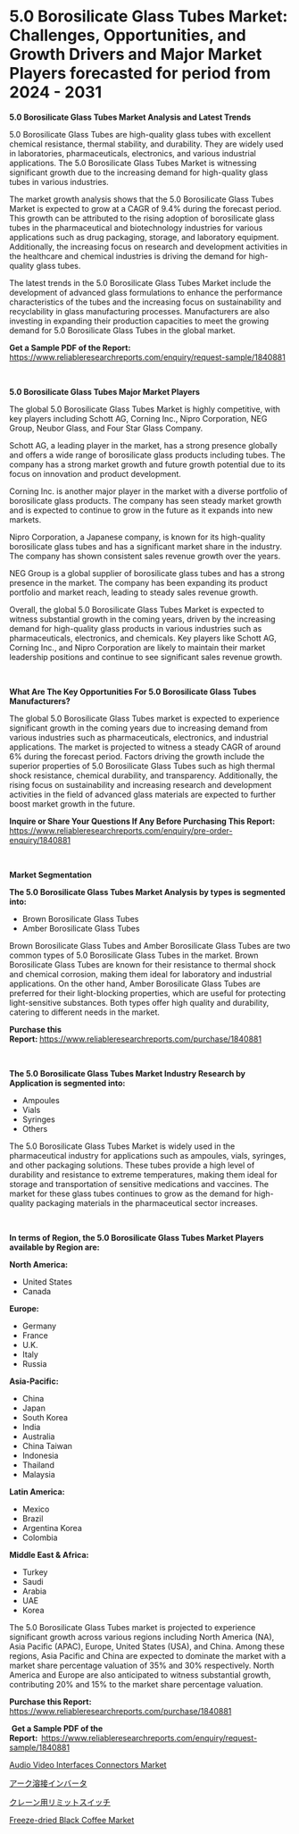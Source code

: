 <p><h1>5.0 Borosilicate Glass Tubes Market: Challenges, Opportunities, and Growth Drivers and Major Market Players forecasted for period from 2024 - 2031</h1></p><p><strong>5.0 Borosilicate Glass Tubes Market Analysis and Latest Trends</strong></p>
<p><p>5.0 Borosilicate Glass Tubes are high-quality glass tubes with excellent chemical resistance, thermal stability, and durability. They are widely used in laboratories, pharmaceuticals, electronics, and various industrial applications. The 5.0 Borosilicate Glass Tubes Market is witnessing significant growth due to the increasing demand for high-quality glass tubes in various industries.</p><p>The market growth analysis shows that the 5.0 Borosilicate Glass Tubes Market is expected to grow at a CAGR of 9.4% during the forecast period. This growth can be attributed to the rising adoption of borosilicate glass tubes in the pharmaceutical and biotechnology industries for various applications such as drug packaging, storage, and laboratory equipment. Additionally, the increasing focus on research and development activities in the healthcare and chemical industries is driving the demand for high-quality glass tubes.</p><p>The latest trends in the 5.0 Borosilicate Glass Tubes Market include the development of advanced glass formulations to enhance the performance characteristics of the tubes and the increasing focus on sustainability and recyclability in glass manufacturing processes. Manufacturers are also investing in expanding their production capacities to meet the growing demand for 5.0 Borosilicate Glass Tubes in the global market.</p></p>
<p><strong>Get a Sample PDF of the Report:&nbsp;</strong> <a href="https://www.reliableresearchreports.com/enquiry/request-sample/1840881">https://www.reliableresearchreports.com/enquiry/request-sample/1840881</a></p>
<p>&nbsp;</p>
<p><strong>5.0 Borosilicate Glass Tubes Major Market Players</strong></p>
<p><p>The global 5.0 Borosilicate Glass Tubes Market is highly competitive, with key players including Schott AG, Corning Inc., Nipro Corporation, NEG Group, Neubor Glass, and Four Star Glass Company. </p><p>Schott AG, a leading player in the market, has a strong presence globally and offers a wide range of borosilicate glass products including tubes. The company has a strong market growth and future growth potential due to its focus on innovation and product development.</p><p>Corning Inc. is another major player in the market with a diverse portfolio of borosilicate glass products. The company has seen steady market growth and is expected to continue to grow in the future as it expands into new markets.</p><p>Nipro Corporation, a Japanese company, is known for its high-quality borosilicate glass tubes and has a significant market share in the industry. The company has shown consistent sales revenue growth over the years.</p><p>NEG Group is a global supplier of borosilicate glass tubes and has a strong presence in the market. The company has been expanding its product portfolio and market reach, leading to steady sales revenue growth.</p><p>Overall, the global 5.0 Borosilicate Glass Tubes Market is expected to witness substantial growth in the coming years, driven by the increasing demand for high-quality glass products in various industries such as pharmaceuticals, electronics, and chemicals. Key players like Schott AG, Corning Inc., and Nipro Corporation are likely to maintain their market leadership positions and continue to see significant sales revenue growth.</p></p>
<p>&nbsp;</p>
<p><strong>What Are The Key Opportunities For 5.0 Borosilicate Glass Tubes Manufacturers?</strong></p>
<p><p>The global 5.0 Borosilicate Glass Tubes market is expected to experience significant growth in the coming years due to increasing demand from various industries such as pharmaceuticals, electronics, and industrial applications. The market is projected to witness a steady CAGR of around 6% during the forecast period. Factors driving the growth include the superior properties of 5.0 Borosilicate Glass Tubes such as high thermal shock resistance, chemical durability, and transparency. Additionally, the rising focus on sustainability and increasing research and development activities in the field of advanced glass materials are expected to further boost market growth in the future.</p></p>
<p><strong>Inquire or Share Your Questions If Any Before Purchasing This Report:</strong> <a href="https://www.reliableresearchreports.com/enquiry/pre-order-enquiry/1840881">https://www.reliableresearchreports.com/enquiry/pre-order-enquiry/1840881</a></p>
<p>&nbsp;</p>
<p><strong>Market Segmentation</strong></p>
<p><strong>The 5.0 Borosilicate Glass Tubes Market Analysis by types is segmented into:</strong></p>
<p><ul><li>Brown Borosilicate Glass Tubes</li><li>Amber Borosilicate Glass Tubes</li></ul></p>
<p><p>Brown Borosilicate Glass Tubes and Amber Borosilicate Glass Tubes are two common types of 5.0 Borosilicate Glass Tubes in the market. Brown Borosilicate Glass Tubes are known for their resistance to thermal shock and chemical corrosion, making them ideal for laboratory and industrial applications. On the other hand, Amber Borosilicate Glass Tubes are preferred for their light-blocking properties, which are useful for protecting light-sensitive substances. Both types offer high quality and durability, catering to different needs in the market.</p></p>
<p><strong>Purchase this Report:&nbsp;</strong><a href="https://www.reliableresearchreports.com/purchase/1840881">https://www.reliableresearchreports.com/purchase/1840881</a></p>
<p>&nbsp;</p>
<p><strong>The 5.0 Borosilicate Glass Tubes Market Industry Research by Application is segmented into:</strong></p>
<p><ul><li>Ampoules</li><li>Vials</li><li>Syringes</li><li>Others</li></ul></p>
<p><p>The 5.0 Borosilicate Glass Tubes Market is widely used in the pharmaceutical industry for applications such as ampoules, vials, syringes, and other packaging solutions. These tubes provide a high level of durability and resistance to extreme temperatures, making them ideal for storage and transportation of sensitive medications and vaccines. The market for these glass tubes continues to grow as the demand for high-quality packaging materials in the pharmaceutical sector increases.</p></p>
<p>&nbsp;</p>
<p><strong>In terms of Region, the 5.0 Borosilicate Glass Tubes Market Players available by Region are:</strong></p>
<p>
    <p> <strong> North America: </strong>
        <ul>
            <li>United States</li>
            <li>Canada</li>
        </ul>
        </p> 
    <p> <strong> Europe: </strong>
        <ul>
            <li>Germany</li>
            <li>France</li>
            <li>U.K.</li>
            <li>Italy</li>
            <li>Russia</li>
        </ul>
        </p> 
    <p> <strong> Asia-Pacific: </strong>
        <ul>
            <li>China</li>
            <li>Japan</li>
            <li>South Korea</li>
            <li>India</li>
            <li>Australia</li>
            <li>China Taiwan</li>
            <li>Indonesia</li>
            <li>Thailand</li>
            <li>Malaysia</li>
        </ul>
        </p> 
    <p> <strong> Latin America: </strong>
        <ul>
            <li>Mexico</li>
            <li>Brazil</li>
            <li>Argentina Korea</li>
            <li>Colombia</li>
        </ul>
        </p> 
    <p> <strong> Middle East & Africa: </strong>
        <ul>
            <li>Turkey</li>
            <li>Saudi</li>
            <li>Arabia</li>
            <li>UAE</li>
            <li>Korea</li>
        </ul>
    </p>
    </p>
<p><p>The 5.0 Borosilicate Glass Tubes market is projected to experience significant growth across various regions including North America (NA), Asia Pacific (APAC), Europe, United States (USA), and China. Among these regions, Asia Pacific and China are expected to dominate the market with a market share percentage valuation of 35% and 30% respectively. North America and Europe are also anticipated to witness substantial growth, contributing 20% and 15% to the market share percentage valuation.</p></p>
<p><strong>Purchase this Report: </strong><a href="https://www.reliableresearchreports.com/purchase/1840881">https://www.reliableresearchreports.com/purchase/1840881</a></p>
<p>&nbsp;<strong>Get a Sample PDF of the Report:&nbsp;&nbsp;</strong><a href="https://www.reliableresearchreports.com/enquiry/request-sample/1840881">https://www.reliableresearchreports.com/enquiry/request-sample/1840881</a></p>
<p><strong></strong></p>
<p><p><a href="https://cat-emmental-94b.notion.site/Audio-Video-Interfaces-Connectors-Market-Size-Furnishes-Valuable-Information-Encompassing-Market-Sha-e14376bfe3c34f888cd3393c60aab72a">Audio Video Interfaces Connectors Market</a></p><p><a href="https://medium.com/@eduardoramez/%E3%82%A2%E3%83%BC%E3%82%AF%E6%BA%B6%E6%8E%A5%E3%82%A4%E3%83%B3%E3%83%90%E3%83%BC%E3%82%BF%E5%B8%82%E5%A0%B4-2031%E5%B9%B4%E3%81%BE%E3%81%A7%E3%81%AE%E5%8B%95%E5%90%91-%E4%BA%88%E6%B8%AC-%E7%AB%B6%E4%BA%89%E5%88%86%E6%9E%90-7bb67922eba2">アーク溶接インバータ</a></p><p><a href="https://medium.com/@matteills7854/%E3%82%AF%E3%83%AC%E3%83%BC%E3%83%B3%E3%83%AA%E3%83%9F%E3%83%83%E3%83%88%E3%82%B9%E3%82%A4%E3%83%83%E3%83%81%E5%B8%82%E5%A0%B4-%E5%B8%82%E5%A0%B4%E3%82%B7%E3%82%A7%E3%82%A2-%E5%B8%82%E5%A0%B4%E5%8B%95%E5%90%91-%E3%81%8A%E3%82%88%E3%81%B3%E5%B0%86%E6%9D%A5%E3%81%AE%E6%88%90%E9%95%B7%E3%82%92%E6%8E%A2%E3%82%8B-4d65fa2af823">クレーン用リミットスイッチ</a></p><p><a href="https://view.publitas.com/reportprime-1/freeze-dried-black-coffee-market-insights-market-players-and-forecast-till-2031/">Freeze-dried Black Coffee Market</a></p></p>